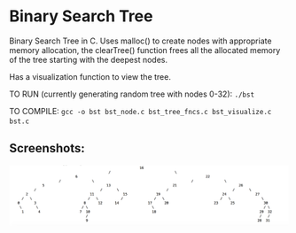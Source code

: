 # Binary Search Tree

Binary Search Tree in C. Uses malloc() to create nodes with appropriate memory allocation, the clearTree() function frees all the allocated memory of the tree starting with the deepest nodes.

Has a visualization function to view the tree.

TO RUN (currently generating random tree with nodes 0-32): ```./bst```

TO COMPILE: ```gcc -o bst bst_node.c bst_tree_fncs.c bst_visualize.c bst.c```

## Screenshots:

![visualization](docs/visualization.png)
